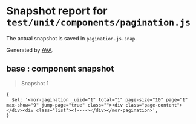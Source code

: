 # Snapshot report for `test/unit/components/pagination.js`

The actual snapshot is saved in `pagination.js.snap`.

Generated by [AVA](https://ava.li).

## base : component snapshot

> Snapshot 1

    {
      $el: '<mor-pagination _uiid="1" total="1" page-size="10" page="1" max-show="9" jump-page="true" class=""><div class="page-content"></div><div class="list"><!----></div></mor-pagination>',
    }

